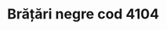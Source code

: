 ---
layout: post
title: "Brățări negre cod 4104"
description: "Brățări negre cod 4104"
img: "/assets/img/bratari-negre.jpg"
colors: "diverse"
price: "10 Ron/buc"
vertical: true
---
